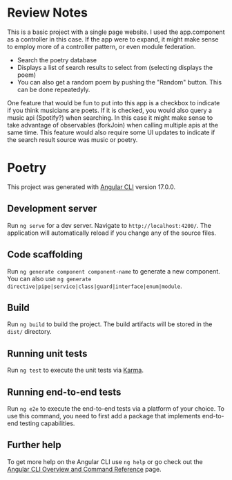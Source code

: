 # Review Notes
This is a basic project with a single page website. I used the app.component as a controller in this case.  If the app were to expand, it might make sense to employ more of a controller pattern, or even module federation.
- Search the poetry database
- Displays a list of search results to select from (selecting displays the poem)
- You can also get a random poem by pushing the "Random" button.  This can be done repeatedyly.

One feature that would be fun to put into this app is a checkbox to indicate if you think musicians are poets.  If it is checked, you would also query a music api (Spotify?) when searching. In this case it might make sense to take advantage of observables (forkJoin) when calling multiple apis at the same time.  This feature would also require some UI updates to indicate if the search result source was music or poetry.

# Poetry

This project was generated with [Angular CLI](https://github.com/angular/angular-cli) version 17.0.0.

## Development server

Run `ng serve` for a dev server. Navigate to `http://localhost:4200/`. The application will automatically reload if you change any of the source files.

## Code scaffolding

Run `ng generate component component-name` to generate a new component. You can also use `ng generate directive|pipe|service|class|guard|interface|enum|module`.

## Build

Run `ng build` to build the project. The build artifacts will be stored in the `dist/` directory.

## Running unit tests

Run `ng test` to execute the unit tests via [Karma](https://karma-runner.github.io).

## Running end-to-end tests

Run `ng e2e` to execute the end-to-end tests via a platform of your choice. To use this command, you need to first add a package that implements end-to-end testing capabilities.

## Further help

To get more help on the Angular CLI use `ng help` or go check out the [Angular CLI Overview and Command Reference](https://angular.io/cli) page.
